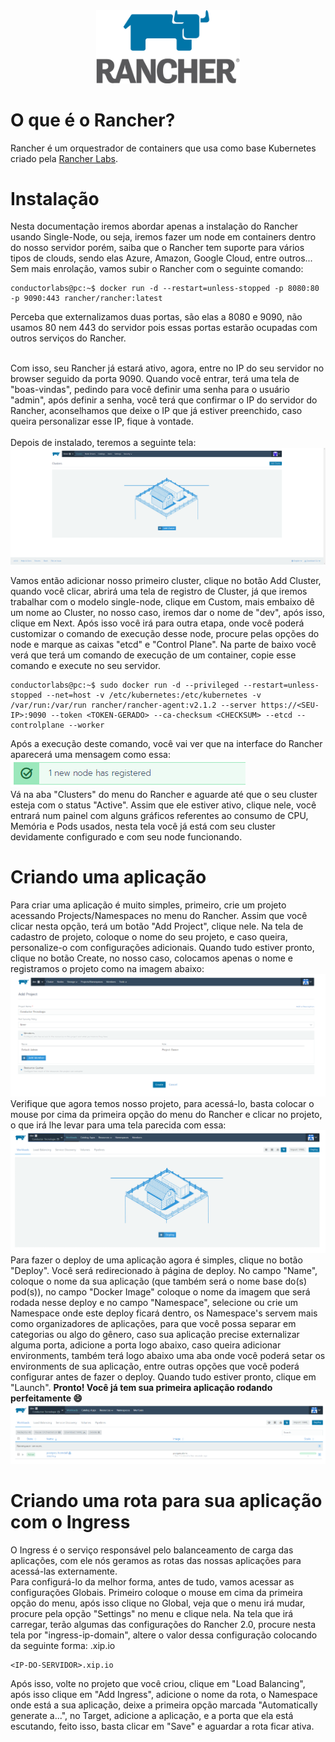 <div align="center">
  <img src="./images/rancher-logo.png" width="230" title="Rancher" />
</div>

# O que é o Rancher?
Rancher é um orquestrador de containers que usa como base Kubernetes criado pela <a href="https://rancher.com/">Rancher Labs</a>.

# Instalação
Nesta documentação iremos abordar apenas a instalação do Rancher usando Single-Node, ou seja, iremos fazer um node em containers dentro do nosso servidor 
porém, saiba que o Rancher tem suporte para vários tipos de clouds, sendo elas Azure, Amazon, Google Cloud, entre outros...
<br />
Sem mais enrolação, vamos subir o Rancher com o seguinte comando:
```console
conductorlabs@pc:~$ docker run -d --restart=unless-stopped -p 8080:80 -p 9090:443 rancher/rancher:latest
```
Perceba que externalizamos duas portas, são elas a 8080 e 9090, não usamos 80 nem 443 do servidor pois essas portas estarão ocupadas com outros serviços do Rancher.

<br />
Com isso, seu Rancher já estará ativo, agora, entre no IP do seu servidor no browser seguido da porta 9090. Quando você entrar, terá uma tela de "boas-vindas", pedindo para você definir uma senha para o usuário "admin", após definir a senha, você terá que confirmar o IP do servidor do Rancher, aconselhamos que deixe o IP que já estiver preenchido, caso queira personalizar esse IP, fique à vontade.
<br /><br />
Depois de instalado, teremos a seguinte tela:
<br />
<img src="./images/instalacao-1.png" title="Primeira tela após a instalação" />
<br />

Vamos então adicionar nosso primeiro cluster, clique no botão Add Cluster, quando você clicar, abrirá uma tela de registro de Cluster, já que iremos trabalhar com o modelo single-node, clique em Custom, mais embaixo dê um nome ao Cluster, no nosso caso, iremos dar o nome de "dev", após isso, clique em Next. Após isso você irá para outra etapa, onde você poderá customizar o comando de execução desse node, procure pelas opções do node e marque as caixas "etcd" e "Control Plane". Na parte de baixo você verá que terá um comando de execução de um container, copie esse comando e execute no seu servidor.
```console
conductorlabs@pc:~$ sudo docker run -d --privileged --restart=unless-stopped --net=host -v /etc/kubernetes:/etc/kubernetes -v /var/run:/var/run rancher/rancher-agent:v2.1.2 --server https://<SEU-IP>:9090 --token <TOKEN-GERADO> --ca-checksum <CHECKSUM> --etcd --controlplane --worker
```
Após a execução deste comando, você vai ver que na interface do Rancher aparecerá uma mensagem como essa:
<img src="./images/node-registered.PNG" title="Mensagem após o Node ser registrado" />
<br />
Vá na aba "Clusters" do menu do Rancher e aguarde até que o seu cluster esteja com o status "Active". Assim que ele estiver ativo, clique nele, você entrará num painel com alguns gráficos referentes ao consumo de CPU, Memória e Pods usados, nesta tela você já está com seu cluster devidamente configurado e com seu node funcionando.

# Criando uma aplicação
Para criar uma aplicação é muito simples, primeiro, crie um projeto acessando Projects/Namespaces no menu do Rancher. Assim que você clicar nesta opção, terá um botão "Add Project", clique nele. Na tela de cadastro de projeto, coloque o nome do seu projeto, e caso queira, personalize-o com configurações adicionais. Quando tudo estiver pronto, clique no botão Create, no nosso caso, colocamos apenas o nome e registramos o projeto como na imagem abaixo:
<img src="./images/registering-project.PNG" title="Registrando um projeto no Rancher" />
<br />
Verifique que agora temos nosso projeto, para acessá-lo, basta colocar o mouse por cima da primeira opção do menu do Rancher e clicar no projeto, o que irá lhe levar para uma tela parecida com essa:
<img src="./images/inside-project.PNG" title="Dentro do projeto" />
<br />
Para fazer o deploy de uma aplicação agora é simples, clique no botão "Deploy". Você será redirecionado à página de deploy. No campo "Name", coloque o nome da sua aplicação (que também será o nome base do(s) pod(s)), no campo "Docker Image" coloque o nome da imagem que será rodada nesse deploy e no campo "Namespace", selecione ou crie um Namespace onde este deploy ficará dentro, os Namespace's servem mais como organizadores de aplicações, para que você possa separar em categorias ou algo do gênero, caso sua aplicação precise externalizar alguma porta, adicione a porta logo abaixo, caso queira adicionar environments, também terá logo abaixo uma aba onde você poderá setar os environments de sua aplicação, entre outras opções que você poderá configurar antes de fazer o deploy. Quando tudo estiver pronto, clique em "Launch". <b>Pronto! Você já tem sua primeira aplicação rodando perfeitamente :smile:</b>
<img src="./images/deploy-success.PNG" title="Após o deploy ter sido feito com sucesso" />

# Criando uma rota para sua aplicação com o Ingress
O Ingress é o serviço responsável pelo balanceamento de carga das aplicações, com ele nós geramos as rotas das nossas aplicações para acessá-las externamente.
<br />
Para configurá-lo da melhor forma, antes de tudo, vamos acessar as configurações Globais. Primeiro coloque o mouse em cima da primeira opção do menu, após isso clique no Global, veja que o menu irá mudar, procure pela opção "Settings" no menu e clique nela. Na tela que irá carregar, terão algumas das configurações do Rancher 2.0, procure nesta tela por "ingress-ip-domain", altere o valor dessa configuração colocando da seguinte forma: <IP-DO-SERVIDOR>.xip.io
```console
<IP-DO-SERVIDOR>.xip.io
```
Após isso, volte no projeto que você criou, clique em "Load Balancing", após isso clique em "Add Ingress", adicione o nome da rota, o Namespace onde está a sua aplicação, deixe a primeira opção marcada "Automatically generate a...", no Target, adicione a aplicação, e a porta que ela está escutando, feito isso, basta clicar em "Save" e aguardar a rota ficar ativa.
